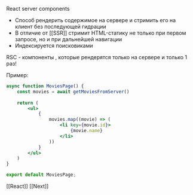 React server components

- Способ рендерить содержимое на сервере и стримить его на клиент без последующей гидрации
- В отличие от [[SSR]] стримит HTML-статику не только при первом запросе, но и при дальнейшей навигации
- Индексируется поисковиками

RSC - компоненты , которые рендерятся только на сервере и только 1 раз!

Пример:
~~~jsx
async function MoviesPage() {
	const movies = await getMoviesFromServer()
	
	return (
		<ul>
			{
				movies.map((movie) => (
					<li key={movie.id}>
						{movie.name}
					</li>
				))
			}
		</ul>
	)
}

export default MoviesPage;
~~~



[[React]] [[Next]] 
